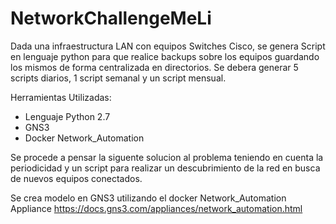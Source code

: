 # NetworkChallengeMeLi

Dada una infraestructura LAN con equipos Switches Cisco, se genera Script en lenguaje python para que realice backups
sobre los equipos guardando los mismos de forma centralizada en directorios. Se debera generar 5 scripts diarios,
1 script semanal y un script mensual. 

Herramientas Utilizadas:
- Lenguaje Python 2.7
- GNS3
- Docker Network_Automation 

Se procede a pensar la siguente solucion al problema teniendo en cuenta la periodicidad y un script para realizar un descubrimiento
de la red en busca de nuevos equipos conectados.


Se crea modelo en GNS3 utilizando el docker Network_Automation Appliance https://docs.gns3.com/appliances/network_automation.html
